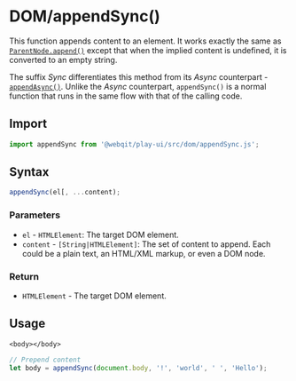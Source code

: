 # DOM/appendSync\(\)

This function appends content to an element. It works exactly the same as [`ParentNode.append()`](https://developer.mozilla.org/en-US/docs/Web/API/ParentNode/append) except that when the implied content is undefined, it is converted to an empty string.

The suffix *Sync* differentiates this method from its *Async* counterpart - [`appendAsync()`](../appendasync). Unlike the *Async* counterpart, `appendSync()` is a normal function that runs in the same flow with that of the calling code.

## Import

```javascript
import appendSync from '@webqit/play-ui/src/dom/appendSync.js';
```

## Syntax

```javascript
appendSync(el[, ...content);
```

### Parameters

* `el` - `HTMLElement`: The target DOM element.
* `content` - `[String|HTMLElement]`: The set of content to append. Each could be a plain text, an HTML/XML markup, or even a DOM node.

### Return

* `HTMLElement` - The target DOM element.

## Usage

```markup
<body></body>
```

```javascript
// Prepend content
let body = appendSync(document.body, '!', 'world', ' ', 'Hello');
```

